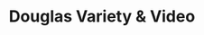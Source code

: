 ---
title: "Douglas Variety & Video"
url: /sudbury/douglas-variety-und-video/
shop: Lebensmittel
---